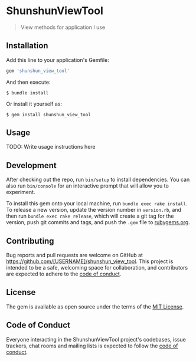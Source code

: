 # ShunshunViewTool

> View methods for application I use

## Installation

Add this line to your application's Gemfile:

```ruby
gem 'shunshun_view_tool'
```

And then execute:

    $ bundle install

Or install it yourself as:

    $ gem install shunshun_view_tool

## Usage

TODO: Write usage instructions here

## Development

After checking out the repo, run `bin/setup` to install dependencies. You can also run `bin/console` for an interactive prompt that will allow you to experiment.

To install this gem onto your local machine, run `bundle exec rake install`. To release a new version, update the version number in `version.rb`, and then run `bundle exec rake release`, which will create a git tag for the version, push git commits and tags, and push the `.gem` file to [rubygems.org](https://rubygems.org).

## Contributing

Bug reports and pull requests are welcome on GitHub at https://github.com/[USERNAME]/shunshun_view_tool. This project is intended to be a safe, welcoming space for collaboration, and contributors are expected to adhere to the [code of conduct](https://github.com/[USERNAME]/shunshun_view_tool/blob/master/CODE_OF_CONDUCT.md).


## License

The gem is available as open source under the terms of the [MIT License](https://opensource.org/licenses/MIT).

## Code of Conduct

Everyone interacting in the ShunshunViewTool project's codebases, issue trackers, chat rooms and mailing lists is expected to follow the [code of conduct](https://github.com/[USERNAME]/shunshun_view_tool/blob/master/CODE_OF_CONDUCT.md).
